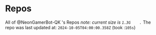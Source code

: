 
# Repos
All of @NeonGamerBot-QK 's Repos
*note: current size is `1.3G	.`*
The repo was last updated at: `2024-10-05T04:00:00.358Z` (took :`105s`)
